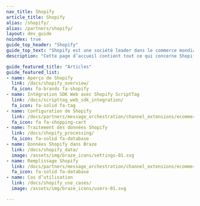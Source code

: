 ```yaml
---
nav_title: Shopify
article_title: Shopify
alias: /shopify/
alias: /partners/shopify/
layout: dev_guide
noindex: true
guide_top_header: "Shopify"
guide_top_text: "Shopify est une société leader dans le commerce mondial ; elle fournit des outils fiables pour démarrer, développer, commercialiser et gérer une entreprise de vente en détail de toute taille. Shopify améliore le commerce pour tous les utilisateurs avec une plateforme et des services conçus pour assurer la fiabilité tout en offrant une meilleure expérience d’achat pour les consommateurs où qu’ils soient."
description: "Cette page d’accueil contient tout ce qui concerne Shopify, y compris un aperçu de Shopify, sa configuration, le traitement des données Shopify, etc."

guide_featured_title: "Articles"
guide_featured_list:
- name: Aperçu de Shopify
  link: /docs/shopify_overview/
  fa_icon: fa-brands fa-shopify
- name: Intégration SDK Web avec Shopify ScriptTag
  link: /docs/scripttag_web_sdk_integration/
  fa_icon: fa-solid fa-tag
- name: Configuration de Shopify
  link: /docs/partners/message_orchestration/channel_extensions/ecommerce/shopify/setting_up_shopify/
  fa_icon: fa fa-shopping-cart
- name: Traitement des données Shopify
  link: /docs/shopify_processing/
  fa_icon: fa-solid fa-database
- name: Données Shopify dans Braze
  link: /docs/shopify_data/
  image: /assets/img/braze_icons/settings-01.svg
- name: Remplissage Shopify
  link: /docs/partners/message_orchestration/channel_extensions/ecommerce/shopfiy/shopify_backfill/
  fa_icon: fa-solid fa-database
- name: Cas d’utilisation
  link: /docs/shopify_use_cases/
  image: /assets/img/braze_icons/users-01.svg

---
```

<br><br>